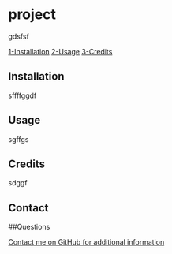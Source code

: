 # project 

gdsfsf

[1-Installation](#installation)
[2-Usage](#usage)
[3-Credits](#credits)

## Installation

sffffggdf


## Usage

sgffgs

## Credits

sdggf

## Contact



##Questions

[Contact me on GitHub for additional information](https://github.com/)




